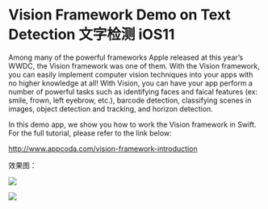 # Vision Framework Demo on Text Detection 文字检测 iOS11

Among many of the powerful frameworks Apple released at this year’s WWDC, the Vision framework was one of them. With the Vision framework, you can easily implement computer vision techniques into your apps with no higher knowledge at all! With Vision, you can have your app perform a number of powerful tasks such as identifying faces and faical features (ex: smile, frown, left eyebrow, etc.), barcode detection, classifying scenes in images, object detection and tracking, and horizon detection.

In this demo app, we show you how to work the Vision framework in Swift. For the full tutorial, please refer to the link below:

http://www.appcoda.com/vision-framework-introduction

效果图：

![](https://github.com/TheLittleBoy/TextDetection/blob/master/image1.jpg)

![](https://github.com/TheLittleBoy/TextDetection/blob/master/image2.jpg)

